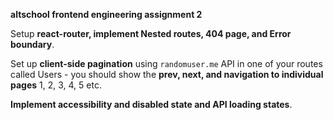 **altschool frontend engineering assignment 2**

Setup **react-router, implement Nested routes, 404 page, and Error boundary**. 

Set up **client-side pagination** using `randomuser.me` API in one of your routes called Users - you should show the **prev, next, and navigation to individual pages** 1, 2, 3, 4, 5 etc. 

**Implement accessibility and disabled state and API loading states**.
